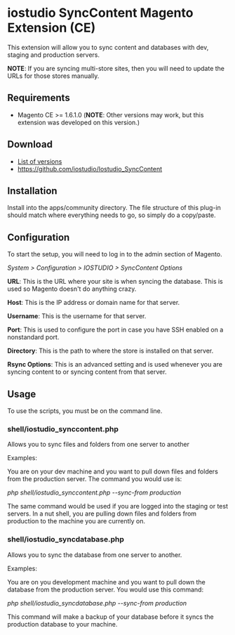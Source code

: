 <h1>iostudio SyncContent Magento Extension (CE)</h1>
<p>This extension will allow you to sync content and databases with dev, staging
  and production servers.</p>

<p><b>NOTE</b>: If you are syncing multi-store sites, then you will need to update the URLs
  for those stores manually.</p>

<h2>Requirements</h2>
<ul>
  <li>Magento CE >= 1.6.1.0 (<b>NOTE</b>: Other versions may work, but this extension was developed on this version.)</li>
</ul>

<h2>Download</h2>

<ul>
  <li><a href="https://github.com/iostudio/Iostudio_SyncContent/tags">List of versions</a></li>
  <li><a href="https://github.com/iostudio/Iostudio_SyncContent">https://github.com/iostudio/Iostudio_SyncContent</a></li>
</ul>

<h2>Installation</h2>

<p>Install into the apps/community directory. The file structure of this plug-in should
  match where everything needs to go, so simply do a copy/paste.</p>

<h2>Configuration</h2>

<p>To start the setup, you will need to log in to the admin section of Magento.</p>

<p>
  <i>System > Configuration > IOSTUDIO > SyncContent Options</i>
</p>

<p><b>URL</b>: This is the URL where your site is when syncing the database. This is used so Magento doesn't do anything crazy.</p>

<p><b>Host</b>: This is the IP address or domain name for that server.</p>

<p><b>Username</b>: This is the username for that server.</p>

<p><b>Port</b>: This is used to configure the port in case you have SSH enabled on a nonstandard port.</p>

<p><b>Directory</b>: This is the path to where the store is installed on that server.</p>

<p><b>Rsync Options</b>: This is an advanced setting and is used whenever you are syncing
  content to or syncing content from that server.</p>

<h2>Usage</h2>

<p>To use the scripts, you must be on the command line.</p>

<h3>shell/iostudio_synccontent.php</h3>

<p>Allows you to sync files and folders from one server to another</p>

<p>Examples:</p>

<p>You are on your dev machine and you want to pull down files and folders from the
  production server. The command you would use is:</p>

<p>
  <i>php shell/iostudio_synccontent.php --sync-from production</i>
</p>


<p>The same command would be used if you are logged into the staging or test servers.
  In a nut shell, you are pulling down files and folders from production to the
  machine you are currently on.</p>

<h3>shell/iostudio_syncdatabase.php</h3>

<p>Allows you to sync the database from one server to another.</p>

<p>Examples:</p>

<p>You are on you development machine and you want to pull down the database from
  the production server. You would use this command:</p>

<p>
  <i>php shell/iostudio_syncdatabase.php --sync-from production</i>
</p>


<p>This command will make a backup of your database before it syncs the production
  database to your machine.</p>